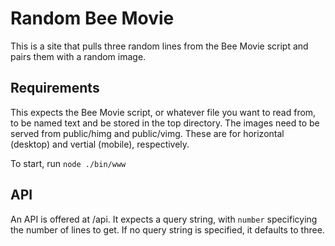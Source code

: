 Random Bee Movie
================
This is a site that pulls three random lines from the Bee Movie script and pairs them with a random image.

Requirements
------------
This expects the Bee Movie script, or whatever file you want to read from, to be named text and be stored in the top directory. The images need to be served from public/himg and public/vimg. These are for horizontal (desktop) and vertial (mobile), respectively.

To start, run `node ./bin/www`

API
---
An API is offered at /api. It expects a query string, with `number` specificying the number of lines to get. If no query string is specified, it defaults to three.
